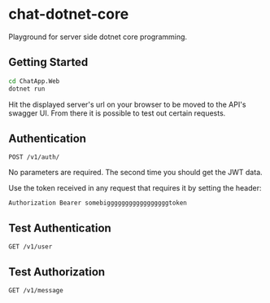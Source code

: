 # chat-dotnet-core

Playground for server side dotnet core programming.

## Getting Started

```sh 
cd ChatApp.Web
dotnet run
```

Hit the displayed server's url on your browser to be moved to the API's swagger UI.
From there it is possible to test out certain requests.

## Authentication
```
POST /v1/auth/
```
No parameters are required. The second time you should get the JWT data.

Use the token received in any request that requires it by setting the header:
```
Authorization Bearer somebigggggggggggggggggtoken
```

## Test Authentication
```
GET /v1/user
```

## Test Authorization
```
GET /v1/message
```